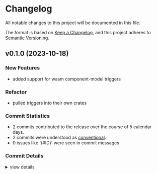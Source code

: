 # Changelog

All notable changes to this project will be documented in this file.

The format is based on [Keep a Changelog](https://keepachangelog.com/en/1.0.0/),
and this project adheres to [Semantic Versioning](https://semver.org/spec/v2.0.0.html).

## v0.1.0 (2023-10-18)

### New Features

 - <csr-id-11449d002b80fbc22ec5e4b684b09fbcc949a9c7/> added support for wasm component-model triggers

### Refactor

 - <csr-id-42a39c2b9150b56e27c8b7b41cccebc0cef09015/> pulled triggers into their own crates

### Commit Statistics

<csr-read-only-do-not-edit/>

 - 2 commits contributed to the release over the course of 5 calendar days.
 - 2 commits were understood as [conventional](https://www.conventionalcommits.org).
 - 0 issues like '(#ID)' were seen in commit messages

### Commit Details

<csr-read-only-do-not-edit/>

<details><summary>view details</summary>

 * **Uncategorized**
    - Added support for wasm component-model triggers ([`11449d0`](https://github.com/candlecorp/wick/commit/11449d002b80fbc22ec5e4b684b09fbcc949a9c7))
    - Pulled triggers into their own crates ([`42a39c2`](https://github.com/candlecorp/wick/commit/42a39c2b9150b56e27c8b7b41cccebc0cef09015))
</details>

